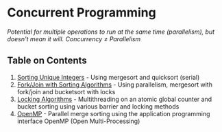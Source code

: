 # Concurrent Programming

*Potential for multiple operations to run at the same time (parallelism), but doesn't mean it will.*
*Concurrency ≠ Parallelism*

## Table on Contents
1. [Sorting Unique Integers](Sorting_Unique_Integers) - Using mergesort and quicksort (serial)
2. [Fork/Join with Sorting Algorithms](Fork_Join_Quick_Merge_Sort) - Using parallelism, mergesort with fork/join and bucketsort with locks
3. [Locking Algorithms](Locking_Algorithms) - Multithreading on an atomic global counter and bucket sorting using various barrier and locking methods
4. [OpenMP](OpemMP_Mergesort) - Parallel merge sorting using the application programming interface OpenMP (Open Multi-Processing)